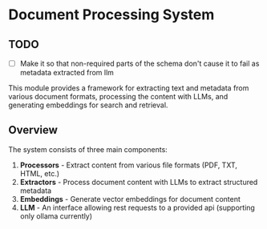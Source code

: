# Document Processing System

## TODO

- [ ] Make it so that non-required parts of the schema don't cause it to fail as metadata extracted from llm

This module provides a framework for extracting text and metadata from various document formats, processing the content with LLMs, and generating embeddings for search and retrieval.

## Overview

The system consists of three main components:

1. **Processors** - Extract content from various file formats (PDF, TXT, HTML, etc.)
2. **Extractors** - Process document content with LLMs to extract structured metadata
3. **Embeddings** - Generate vector embeddings for document content
4. **LLM** - An interface allowing rest requests to a provided api (supporting only ollama currently)
